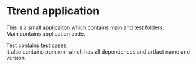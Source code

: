 # Ttrend application






This is a small applicaiton which contains main and test folders.  
Main contains application code.  



Test contains test cases.  
It also contains pom.xml which has all dependences and artfact name and version

